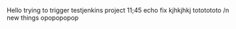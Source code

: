 Hello
trying to trigger testjenkins project
11;45
echo fix
kjhkjhkj
tototototo
 /n
 new things
opopopopop
